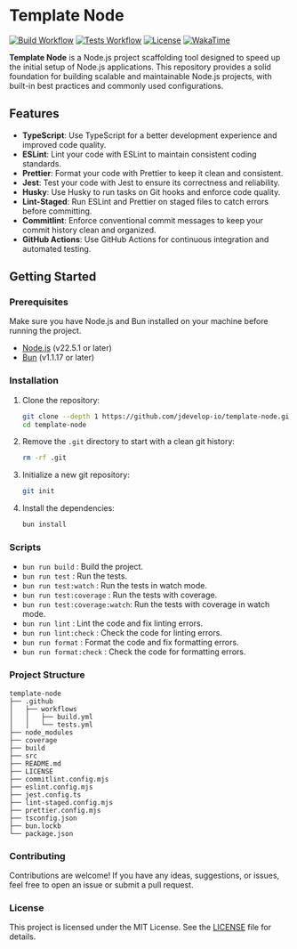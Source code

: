 # Template Node

[![Build Workflow](https://github.com/jdevelop-io/template-node/actions/workflows/build.yml/badge.svg)](https://github.com/jdevelop-io/template-node/actions/workflows/build.yml)
[![Tests Workflow](https://github.com/jdevelop-io/template-node/actions/workflows/tests.yml/badge.svg)](https://github.com/jdevelop-io/template-node/actions/workflows/tests.yml)
[![License](https://img.shields.io/github/license/jdevelop-io/template-node)](/LICENSE)
[![WakaTime](https://wakatime.com/badge/user/b5dd94a4-c0ea-4c12-9cb2-41f984e74fdc/project/e774c158-4cbd-4a4e-a265-1c08e6e84c3d.svg)](https://wakatime.com/badge/user/b5dd94a4-c0ea-4c12-9cb2-41f984e74fdc/project/e774c158-4cbd-4a4e-a265-1c08e6e84c3d)

**Template Node** is a Node.js project scaffolding tool designed to speed up the initial setup of Node.js applications.
This repository provides a solid foundation for building scalable and maintainable Node.js projects, with built-in best practices and commonly used configurations.

## Features

- **TypeScript**: Use TypeScript for a better development experience and improved code quality.
- **ESLint**: Lint your code with ESLint to maintain consistent coding standards.
- **Prettier**: Format your code with Prettier to keep it clean and consistent.
- **Jest**: Test your code with Jest to ensure its correctness and reliability.
- **Husky**: Use Husky to run tasks on Git hooks and enforce code quality.
- **Lint-Staged**: Run ESLint and Prettier on staged files to catch errors before committing.
- **Commitlint**: Enforce conventional commit messages to keep your commit history clean and organized.
- **GitHub Actions**: Use GitHub Actions for continuous integration and automated testing.

## Getting Started

### Prerequisites

Make sure you have Node.js and Bun installed on your machine before running the project.

- [Node.js](https://nodejs.org/) (v22.5.1 or later)
- [Bun](https://bun.js.org/) (v1.1.17 or later)

### Installation

1. Clone the repository:

   ```bash
   git clone --depth 1 https://github.com/jdevelop-io/template-node.git
   cd template-node
   ```

2. Remove the `.git` directory to start with a clean git history:

   ```bash
   rm -rf .git
   ```

3. Initialize a new git repository:

   ```bash
   git init
   ```

4. Install the dependencies:
   ```bash
   bun install
   ```

### Scripts

- `bun run build` : Build the project.
- `bun run test` : Run the tests.
- `bun run test:watch` : Run the tests in watch mode.
- `bun run test:coverage` : Run the tests with coverage.
- `bun run test:coverage:watch`: Run the tests with coverage in watch mode.
- `bun run lint` : Lint the code and fix linting errors.
- `bun run lint:check` : Check the code for linting errors.
- `bun run format` : Format the code and fix formatting errors.
- `bun run format:check` : Check the code for formatting errors.

### Project Structure

```plaintext
template-node
├── .github
│   ├── workflows
│   │   ├── build.yml
│   │   └── tests.yml
├── node_modules
├── coverage
├── build
├── src
├── README.md
├── LICENSE
├── commitlint.config.mjs
├── eslint.config.mjs
├── jest.config.ts
├── lint-staged.config.mjs
├── prettier.config.mjs
├── tsconfig.json
├── bun.lockb
└── package.json
```

### Contributing

Contributions are welcome! If you have any ideas, suggestions, or issues, feel free to open an issue or submit a pull request.

### License

This project is licensed under the MIT License. See the [LICENSE](LICENSE) file for details.
